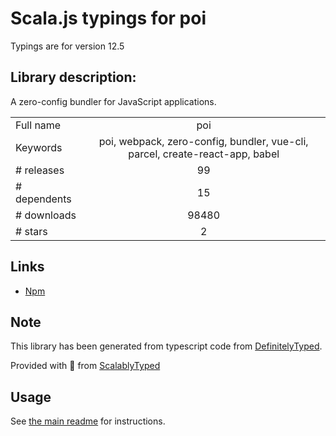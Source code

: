 
# Scala.js typings for poi

Typings are for version 12.5

## Library description:
A zero-config bundler for JavaScript applications.

|                    |                 |
| ------------------ | :-------------: |
| Full name          | poi |
| Keywords           | poi, webpack, zero-config, bundler, vue-cli, parcel, create-react-app, babel |
| # releases         | 99 |
| # dependents       | 15 |
| # downloads        | 98480 |
| # stars            | 2 |

## Links
- [Npm](https://www.npmjs.com/package/poi)
    


## Note
This library has been generated from typescript code from [DefinitelyTyped](https://definitelytyped.org).

Provided with :purple_heart: from [ScalablyTyped](https://github.com/oyvindberg/ScalablyTyped)

## Usage
See [the main readme](../../readme.md) for instructions.


